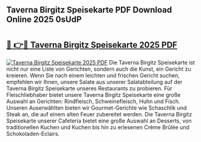 ## Taverna Birgitz Speisekarte PDF Download Online 2025 0sUdP

# <h2><a href="http://gc8gve.nevu.top/?p=Taverna+Birgitz+Speisekarte">🔗 👉🔴 Taverna Birgitz Speisekarte 2025 PDF</a></h2>

[![Taverna Birgitz Speisekarte 2025 PDF](https://i.imgur.com/dBaPXMq.png)](http://gc8gve.nevu.top/?p=Taverna+Birgitz+Speisekarte)
Die Taverna Birgitz Speisekarte ist nicht nur eine Liste von Gerichten, sondern auch die Kunst, ein Gericht zu kreieren. Wenn Sie nach einem leichten und frischen Gericht suchen, empfehlen wir Ihnen, unsere Salate aus unserer Salatabteilung auf der Taverna Birgitz Speisekarte unseres Restaurants zu probieren. Für Fleischliebhaber bietet unsere Taverna Birgitz Speisekarte eine große Auswahl an Gerichten: Rindfleisch, Schweinefleisch, Huhn und Fisch. Unseren Auserwählten bieten wir Gourmet-Gerichte wie Schaschlik und Steak an, die auf einem alten Feuer zubereitet werden. Die Taverna Birgitz Speisekarte unserer Cafeteria bietet eine große Auswahl an Desserts, von traditionellen Kuchen und Kuchen bis hin zu erlesenen Crème Brûlée und Schokoladen-Eclairs.

